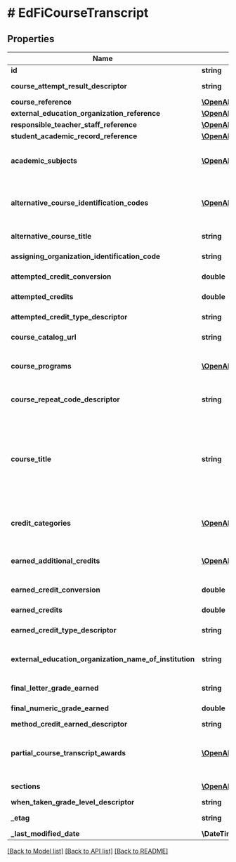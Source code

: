 # # EdFiCourseTranscript

## Properties

Name | Type | Description | Notes
------------ | ------------- | ------------- | -------------
**id** | **string** |  | [optional]
**course_attempt_result_descriptor** | **string** | The result from the student&#39;s attempt to take the course. |
**course_reference** | [**\OpenAPI\Client\Model\EdFiCourseReference**](EdFiCourseReference.md) |  |
**external_education_organization_reference** | [**\OpenAPI\Client\Model\EdFiEducationOrganizationReference**](EdFiEducationOrganizationReference.md) |  | [optional]
**responsible_teacher_staff_reference** | [**\OpenAPI\Client\Model\EdFiStaffReference**](EdFiStaffReference.md) |  | [optional]
**student_academic_record_reference** | [**\OpenAPI\Client\Model\EdFiStudentAcademicRecordReference**](EdFiStudentAcademicRecordReference.md) |  |
**academic_subjects** | [**\OpenAPI\Client\Model\EdFiCourseTranscriptAcademicSubject[]**](EdFiCourseTranscriptAcademicSubject.md) | An unordered collection of courseTranscriptAcademicSubjects. The subject area for the course transcript credits awarded in the course transcript. | [optional]
**alternative_course_identification_codes** | [**\OpenAPI\Client\Model\EdFiCourseTranscriptAlternativeCourseIdentificationCode[]**](EdFiCourseTranscriptAlternativeCourseIdentificationCode.md) | An unordered collection of courseTranscriptAlternativeCourseIdentificationCodes. The code that identifies the course, course offering, the code from an external educational organization, or other alternate course code. | [optional]
**alternative_course_title** | **string** | The descriptive name given to a course of study offered in the school, if different from the CourseTitle. | [optional]
**assigning_organization_identification_code** | **string** | The organization code or name assigning the course identification code. | [optional]
**attempted_credit_conversion** | **double** | Conversion factor that when multiplied by the number of credits is equivalent to Carnegie units. | [optional]
**attempted_credits** | **double** | The value of credits or units of value awarded for the completion of a course. | [optional]
**attempted_credit_type_descriptor** | **string** | The type of credits or units of value awarded for the completion of a course. | [optional]
**course_catalog_url** | **string** | The URL for the course catalog that defines the course identification code. | [optional]
**course_programs** | [**\OpenAPI\Client\Model\EdFiCourseTranscriptCourseProgram[]**](EdFiCourseTranscriptCourseProgram.md) | An unordered collection of courseTranscriptCoursePrograms. The program(s) that the student participated in the context of the course. | [optional]
**course_repeat_code_descriptor** | **string** | Indicates that an academic course has been repeated by a student and how that repeat is to be computed in the student&#39;s academic grade average. | [optional]
**course_title** | **string** | The descriptive name given to a course of study offered in a school or other institution or organization. In departmentalized classes at the elementary, secondary, and postsecondary levels (and for staff development activities), this refers to the name by which a course is identified (e.g., American History, English III). For elementary and other non-departmentalized classes, it refers to any portion of the instruction for which a grade or report is assigned (e.g., reading, composition, spelling, language arts). | [optional]
**credit_categories** | [**\OpenAPI\Client\Model\EdFiCourseTranscriptCreditCategory[]**](EdFiCourseTranscriptCreditCategory.md) | An unordered collection of courseTranscriptCreditCategories. A categorization for the course transcript credits awarded in the course transcript. | [optional]
**earned_additional_credits** | [**\OpenAPI\Client\Model\EdFiCourseTranscriptEarnedAdditionalCredits[]**](EdFiCourseTranscriptEarnedAdditionalCredits.md) | An unordered collection of courseTranscriptEarnedAdditionalCredits. The number of additional credits a student attempted and could earn for successfully completing a given course. | [optional]
**earned_credit_conversion** | **double** | Conversion factor that when multiplied by the number of credits is equivalent to Carnegie units. | [optional]
**earned_credits** | **double** | The value of credits or units of value awarded for the completion of a course. | [optional]
**earned_credit_type_descriptor** | **string** | The type of credits or units of value awarded for the completion of a course. | [optional]
**external_education_organization_name_of_institution** | **string** | Name of the external institution where the student completed the course; to be used only when the reference external education organization is not available. | [optional]
**final_letter_grade_earned** | **string** | The final indicator of student performance in a class as submitted by the instructor. | [optional]
**final_numeric_grade_earned** | **double** | The final indicator of student performance in a class as submitted by the instructor. | [optional]
**method_credit_earned_descriptor** | **string** | The method the credits were earned. | [optional]
**partial_course_transcript_awards** | [**\OpenAPI\Client\Model\EdFiCourseTranscriptPartialCourseTranscriptAwards[]**](EdFiCourseTranscriptPartialCourseTranscriptAwards.md) | An unordered collection of courseTranscriptPartialCourseTranscriptAwards. A collection of partial credits and/or grades a student earned against the course over the session, used when awards of credit are incremental. | [optional]
**sections** | [**\OpenAPI\Client\Model\EdFiCourseTranscriptSection[]**](EdFiCourseTranscriptSection.md) | An unordered collection of courseTranscriptSections. The section(s) associated with the course transcript. | [optional]
**when_taken_grade_level_descriptor** | **string** | Student&#39;s grade level at time of course. | [optional]
**_etag** | **string** | A unique system-generated value that identifies the version of the resource. | [optional]
**_last_modified_date** | **\DateTime** | The date and time the resource was last modified. | [optional]

[[Back to Model list]](../../README.md#models) [[Back to API list]](../../README.md#endpoints) [[Back to README]](../../README.md)
